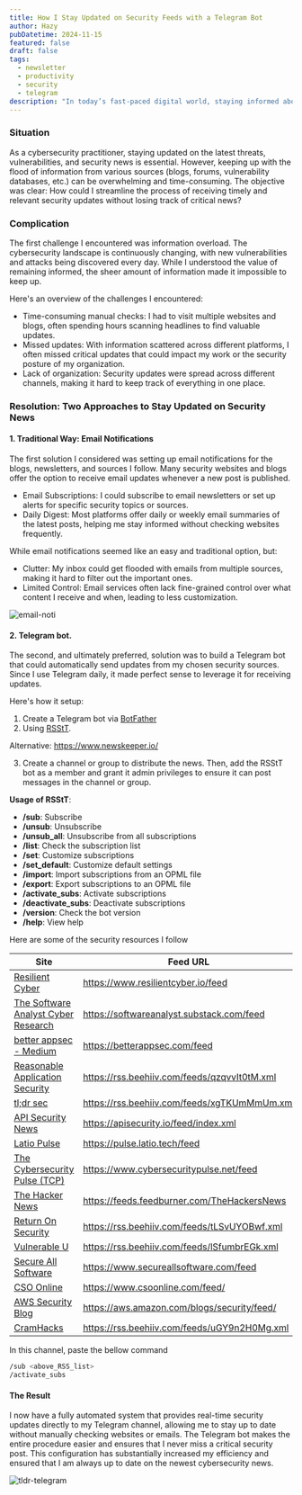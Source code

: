 ```yaml
---
title: How I Stay Updated on Security Feeds with a Telegram Bot
author: Hazy
pubDatetime: 2024-11-15
featured: false
draft: false
tags:
  - newsletter
  - productivity
  - security
  - telegram
description: "In today’s fast-paced digital world, staying informed about the latest security threats, vulnerabilities, and trends is critical, especially for security professionals and enthusiasts."
---
```


### <span class="accent">Situation</span>

As a cybersecurity practitioner, staying updated on the latest threats, vulnerabilities, and security news is essential. However, keeping up with the flood of information from various sources (blogs, forums, vulnerability databases, etc.) can be overwhelming and time-consuming. The objective was clear: How could I streamline the process of receiving timely and relevant security updates without losing track of critical news?

### <span class="accent">Complication</span>

The first challenge I encountered was information overload. The cybersecurity landscape is continuously changing, with new vulnerabilities and attacks being discovered every day. While I understood the value of remaining informed, the sheer amount of information made it impossible to keep up. 

Here's an overview of the challenges I encountered:

- Time-consuming manual checks: I had to visit multiple websites and blogs, often spending hours scanning headlines to find valuable updates.
- Missed updates: With information scattered across different platforms, I often missed critical updates that could impact my work or the security posture of my organization.
- Lack of organization: Security updates were spread across different channels, making it hard to keep track of everything in one place.

### <span class="accent">Resolution</span>: Two Approaches to Stay Updated on Security News

#### 1. Traditional Way: Email Notifications
The first solution I considered was setting up email notifications for the blogs, newsletters, and sources I follow. Many security websites and blogs offer the option to receive email updates whenever a new post is published.

- Email Subscriptions: I could subscribe to email newsletters or set up alerts for specific security topics or sources.
- Daily Digest: Most platforms offer daily or weekly email summaries of the latest posts, helping me stay informed without checking websites frequently.

While email notifications seemed like an easy and traditional option, but:

- Clutter: My inbox could get flooded with emails from multiple sources, making it hard to filter out the important ones.
- Limited Control: Email services often lack fine-grained control over what content I receive and when, leading to less customization.

![email-noti](@assets/images/tldr-email.png)

#### 2. Telegram bot. 

The second, and ultimately preferred, solution was to build a Telegram bot that could automatically send updates from my chosen security sources. Since I use Telegram daily, it made perfect sense to leverage it for receiving updates. 

Here's how it setup:

1. Create a Telegram bot via [BotFather](@BotFather)
2. Using [RSStT](https://github.com/Rongronggg9/RSS-to-Telegram-Bot).

Alternative: https://www.newskeeper.io/

3. Create a channel or group to distribute the news. Then, add the RSStT bot as a member and grant it admin privileges to ensure it can post messages in the channel or group.

**Usage of RSStT**:
- **/sub**: Subscribe
- **/unsub**: Unsubscribe
- **/unsub_all**: Unsubscribe from all subscriptions
- **/list**: Check the subscription list
- **/set**: Customize subscriptions
- **/set_default**: Customize default settings
- **/import**: Import subscriptions from an OPML file
- **/export**: Export subscriptions to an OPML file
- **/activate_subs**: Activate subscriptions
- **/deactivate_subs**: Deactivate subscriptions
- **/version**: Check the bot version
- **/help**: View help

Here are some of the security resources I follow

| Site                                                                          | Feed URL                                     |
| ------------------------------------------------------------------------------| -------------------------------------------- |
| [Resilient Cyber](https://www.resilientcyber.io/ )                            | https://www.resilientcyber.io/feed           |
| [The Software Analyst Cyber Research](https://softwareanalyst.substack.com/)  | https://softwareanalyst.substack.com/feed    |       
| [better appsec - Medium](https://betterappsec.com/ )                          | https://betterappsec.com/feed                |                     
| [Reasonable Application Security](https://appsec.beehiiv.com/)                | https://rss.beehiiv.com/feeds/qzqvvIt0tM.xml |
| [tl;dr sec](ttps://tldrsec.com/)                                              | https://rss.beehiiv.com/feeds/xgTKUmMmUm.xml |
| [API Security News](https://apisecurity.io/)                                  | https://apisecurity.io/feed/index.xml        |
| [Latio Pulse](https://pulse.latio.tech/)                                      | https://pulse.latio.tech/feed                |
| [The Cybersecurity Pulse (TCP)]( https://www.cybersecuritypulse.net/)         | https://www.cybersecuritypulse.net/feed      |
| [The Hacker News](https://thehackernews.com )                                 | https://feeds.feedburner.com/TheHackersNews  |
| [Return On Security](https://www.returnonsecurity.com/t/Newsletter)           | https://rss.beehiiv.com/feeds/tLSvUYOBwf.xml |
| [Vulnerable U](https://www.vulnu.com/ )                                       | https://rss.beehiiv.com/feeds/lSfumbrEGk.xml |
| [Secure All Software](https://www.secureallsoftware.com/)                     | https://www.secureallsoftware.com/feed       |
| [CSO Online](https://www.csoonline.com/)                                      | https://www.csoonline.com/feed/              |
| [AWS Security Blog](https://aws.amazon.com/blogs/security/)                   | https://aws.amazon.com/blogs/security/feed/  |
| [CramHacks](https://www.cramhacks.com/)                                       | https://rss.beehiiv.com/feeds/uGY9n2H0Mg.xml |


In this channel, paste the bellow command
```bash
/sub <above_RSS_list>
/activate_subs
```

#### <span class="accent">The Result</span>
I now have a fully automated system that provides real-time security updates directly to my Telegram channel, allowing me to stay up to date without manually checking websites or emails. The Telegram bot makes the entire procedure easier and ensures that I never miss a critical security post. This configuration has substantially increased my efficiency and ensured that I am always up to date on the newest cybersecurity news.

![tldr-telegram](@assets/images/tldr-telegram.png)